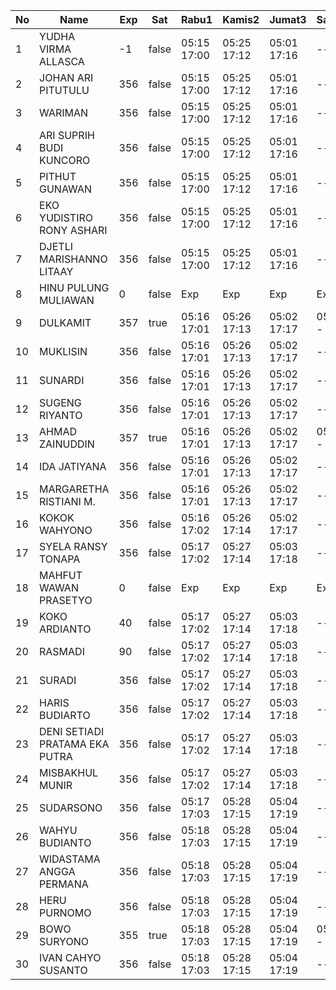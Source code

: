 | No | Name | Exp | Sat | Rabu1 | Kamis2 | Jumat3 | Sabtu4 |
|-----|-----|-----|-----|-----|-----|-----|-----|
| 1 | YUDHA VIRMA ALLASCA | -1 | false | 05:15 17:00 | 05:25 17:12 | 05:01 17:16 | -- |
| 2 | JOHAN ARI PITUTULU | 356 | false | 05:15 17:00 | 05:25 17:12 | 05:01 17:16 | -- |
| 3 | WARIMAN | 356 | false | 05:15 17:00 | 05:25 17:12 | 05:01 17:16 | -- |
| 4 | ARI SUPRIH BUDI KUNCORO | 356 | false | 05:15 17:00 | 05:25 17:12 | 05:01 17:16 | -- |
| 5 | PITHUT GUNAWAN | 356 | false | 05:15 17:00 | 05:25 17:12 | 05:01 17:16 | -- |
| 6 | EKO YUDISTIRO RONY ASHARI | 356 | false | 05:15 17:00 | 05:25 17:12 | 05:01 17:16 | -- |
| 7 | DJETLI MARISHANNO LITAAY | 356 | false | 05:15 17:00 | 05:25 17:12 | 05:01 17:16 | -- |
| 8 | HINU PULUNG MULIAWAN | 0 | false | Exp | Exp | Exp | Exp |
| 9 | DULKAMIT | 357 | true | 05:16 17:01 | 05:26 17:13 | 05:02 17:17 | 05:15 - |
| 10 | MUKLISIN | 356 | false | 05:16 17:01 | 05:26 17:13 | 05:02 17:17 | -- |
| 11 | SUNARDI | 356 | false | 05:16 17:01 | 05:26 17:13 | 05:02 17:17 | -- |
| 12 | SUGENG RIYANTO | 356 | false | 05:16 17:01 | 05:26 17:13 | 05:02 17:17 | -- |
| 13 | AHMAD ZAINUDDIN | 357 | true | 05:16 17:01 | 05:26 17:13 | 05:02 17:17 | 05:15 - |
| 14 | IDA JATIYANA | 356 | false | 05:16 17:01 | 05:26 17:13 | 05:02 17:17 | -- |
| 15 | MARGARETHA RISTIANI M. | 356 | false | 05:16 17:01 | 05:26 17:13 | 05:02 17:17 | -- |
| 16 | KOKOK WAHYONO | 356 | false | 05:16 17:02 | 05:26 17:14 | 05:02 17:17 | -- |
| 17 | SYELA RANSY TONAPA | 356 | false | 05:17 17:02 | 05:27 17:14 | 05:03 17:18 | -- |
| 18 | MAHFUT WAWAN PRASETYO | 0 | false | Exp | Exp | Exp | Exp |
| 19 | KOKO ARDIANTO | 40 | false | 05:17 17:02 | 05:27 17:14 | 05:03 17:18 | -- |
| 20 | RASMADI | 90 | false | 05:17 17:02 | 05:27 17:14 | 05:03 17:18 | -- |
| 21 | SURADI | 356 | false | 05:17 17:02 | 05:27 17:14 | 05:03 17:18 | -- |
| 22 | HARIS BUDIARTO | 356 | false | 05:17 17:02 | 05:27 17:14 | 05:03 17:18 | -- |
| 23 | DENI SETIADI PRATAMA EKA PUTRA | 356 | false | 05:17 17:02 | 05:27 17:14 | 05:03 17:18 | -- |
| 24 | MISBAKHUL MUNIR | 356 | false | 05:17 17:02 | 05:27 17:14 | 05:03 17:18 | -- |
| 25 | SUDARSONO | 356 | false | 05:17 17:03 | 05:28 17:15 | 05:04 17:19 | -- |
| 26 | WAHYU BUDIANTO | 356 | false | 05:18 17:03 | 05:28 17:15 | 05:04 17:19 | -- |
| 27 | WIDASTAMA ANGGA PERMANA | 356 | false | 05:18 17:03 | 05:28 17:15 | 05:04 17:19 | -- |
| 28 | HERU PURNOMO | 356 | false | 05:18 17:03 | 05:28 17:15 | 05:04 17:19 | -- |
| 29 | BOWO SURYONO | 355 | true | 05:18 17:03 | 05:28 17:15 | 05:04 17:19 | 05:15 - |
| 30 | IVAN CAHYO SUSANTO | 356 | false | 05:18 17:03 | 05:28 17:15 | 05:04 17:19 | -- |
